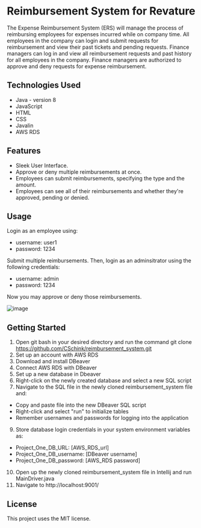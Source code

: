 # Reimbursement System for Revature

The Expense Reimbursement System (ERS) will manage the process of reimbursing employees for expenses incurred while on company time. All employees in the company can login and submit requests for reimbursement and view their past tickets and pending requests. Finance managers can log in and view all reimbursement requests and past history for all employees in the company. Finance managers are authorized to approve and deny requests for expense reimbursement. 

## Technologies Used

* Java - version 8
* JavaScript
* HTML
* CSS
* Javalin
* AWS RDS

## Features

* Sleek User Interface.
* Approve or deny multiple reimbursements at once.
* Employees can submit reimbursements, specifying the type and the amount.
* Employees can see all of their reimbursements and whether they're approved, pending or denied.

## Usage

Login as an employee using:

* username: user1
* password: 1234

Submit multiple reimbursements.  Then, login as an adminsitrator using the following credentials:

* username: admin
* password: 1234

Now you may approve or deny those reimbursements.

![image](https://user-images.githubusercontent.com/45950072/115905626-58342880-a434-11eb-806f-ad53b5566111.png)


## Getting Started

1. Open git bash in your desired directory and run the command git clone https://github.com/CSchink/reimbursement_system.git
2. Set up an account with AWS RDS
3. Download and install DBeaver
4. Connect AWS RDS with DBeaver
5. Set up a new database in Dbeaver
6. Right-click on the newly created database and select a new SQL script
7. Navigate to the SQL file in the newly cloned reimbursement_system file and:
* Copy and paste file into the new DBeaver SQL script
* Right-click and select "run" to initialize tables
* Remember usernames and passwords for logging into the application
9. Store database login credentials in your system environment variables as:
* Project_One_DB_URL: [AWS_RDS_url]
* Project_One_DB_username: [DBeaver username]
* Project_One_DB_password: [AWS_RDS password]
10. Open up the newly cloned reimbursement_system file in Intellij and run MainDriver.java
11. Navigate to http://localhost:9001/

## License
This project uses the MIT license.
